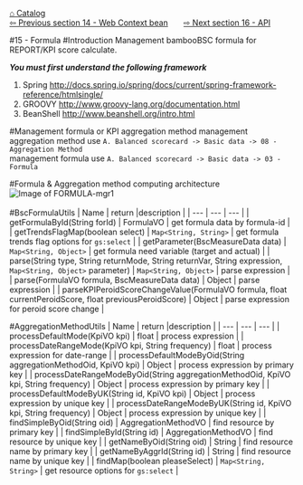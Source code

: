 <a href="https://github.com/billchen198318/bamboobsc/blob/master/core-doc/dev-docs/00-Catalog.md">⌂ Catalog</a><br/>
<a href="https://github.com/billchen198318/bamboobsc/blob/master/core-doc/dev-docs/14-WebContextBean.md">⇦ 
Previous section 14 - Web Context bean</a>
&nbsp;&nbsp;&nbsp;&nbsp;&nbsp;
<a href="https://github.com/billchen198318/bamboobsc/blob/master/core-doc/dev-docs/16-API.md">⇨ 
Next section 16 - API</a>

#15 - Formula
#Introduction
Management bambooBSC formula for REPORT/KPI score calculate.


***You must first understand the following framework***<br/>
1. Spring http://docs.spring.io/spring/docs/current/spring-framework-reference/htmlsingle/<br/>
2. GROOVY http://www.groovy-lang.org/documentation.html<br/>
3. BeanShell http://www.beanshell.org/intro.html

#Management formula or KPI aggregation method
management aggregation method use `A. Balanced scorecard -> Basic data -> 08 - Aggregation Method`<br/>
management formula use `A. Balanced scorecard -> Basic data -> 03 - Formula`

#Formula & Aggregation method computing architecture
![Image of FORMULA-mgr1](https://raw.githubusercontent.com/billchen198318/bamboobsc/master/core-doc/dev-docs/pics/15-001.jpg)
<br/>
<br/>
#BscFormulaUtils
| Name | return |description |
| --- | --- | --- |
| getFormulaById(String forId) | FormulaVO | get formula data by formula-id |
| getTrendsFlagMap(boolean select) | `Map<String, String>` | get formula trends flag options for `gs:select`  |
| getParameter(BscMeasureData data) | `Map<String, Object>` | get formula need variable (target and actual) |
| parse(String type, String returnMode, String returnVar, String expression, `Map<String, Object>` parameter) | `Map<String, Object>` | parse expression |
| parse(FormulaVO formula, BscMeasureData data) | Object | parse expression |
| parseKPIPeroidScoreChangeValue(FormulaVO formula, float currentPeroidScore, float previousPeroidScore) | Object | parse expression for peroid score change |

#AggregationMethodUtils
| Name | return |description |
| --- | --- | --- |
| processDefaultMode(KpiVO kpi) | float | process expression |
| processDateRangeMode(KpiVO kpi, String frequency) | float | process expression for date-range |
| processDefaultModeByOid(String aggregationMethodOid, KpiVO kpi) | Object | process expression by primary key |
| processDateRangeModeByOid(String aggregationMethodOid, KpiVO kpi, String frequency) | Object | process expression by primary key |
| processDefaultModeByUK(String id, KpiVO kpi) | Object | process expression by unique key |
| processDateRangeModeByUK(String id, KpiVO kpi, String frequency) | Object | process expression by unique key |
| findSimpleByOid(String oid) | AggregationMethodVO | find resource by primary key |
| findSimpleById(String id) | AggregationMethodVO | find resource by unique key |
| getNameByOid(String oid) | String | find resource name by primary key |
| getNameByAggrId(String id) | String | find resource name by unique key |
| findMap(boolean pleaseSelect) | `Map<String, String>` | get resource options for `gs:select` |

